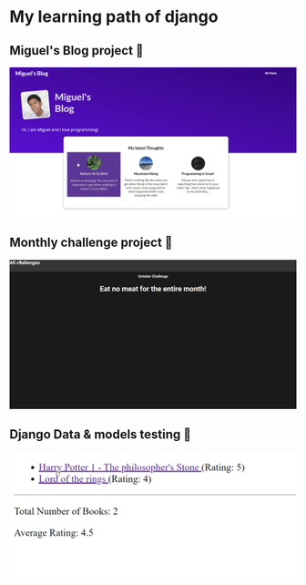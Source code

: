 # My learning path of django

## Miguel's Blog project 📑
![Alt text](assets/chrome_bQZFBKRFJG.gif)

## Monthly challenge project 📑
![Alt text](assets/chrome_JbOitSItXv.gif)

## Django Data & models testing 📑
![Alt text](chrome_py50OubvMi.gif)